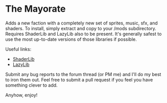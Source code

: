 The Mayorate
===============================
Adds a new faction with a completely new set of sprites, music, sfx, and shaders. To install, simply extract and copy to your /mods subdirectory. Requires ShaderLib and LazyLib also to be present. It's generally safest to use the most up-to-date versions of those libraries if possible.

Useful links:
+ [ShaderLib](http://fractalsoftworks.com/forum/index.php?topic=7958.0)
+ [LazyLib](http://fractalsoftworks.com/forum/index.php?topic=5444.0)

Submit any bug reports to the forum thread (or PM me) and I'll do my best to iron them out. Feel free to submit a pull request if you feel you have something clever to add.

Anyhow, enjoy!

